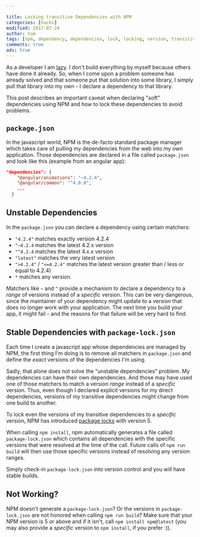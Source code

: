 ```yaml
---

title: Locking transitive Dependencies with NPM 
categories: [hacks]
modified: 2017-07-24
author: tom
tags: [npm, dependency, dependencies, lock, locking, version, transitive, range]
comments: true
ads: true
---
```


As a developer I am [lazy](http://blogoscoped.com/archive/2005-08-24-n14.html). I don't build everything by myself
because others have done it already. So, when I come upon a problem someone has already solved and that someone
put that solution into some library, I simply pull that library into my own - I declare a dependency to that library.

This post describes an important caveat when declaring "soft" dependencies using NPM and how to lock these dependencies
to avoid problems.
 
## `package.json`
In the javascript world, NPM is the de-facto standard package manager which takes care of pulling my
dependencies from the web into my own application. Those dependencies are declared in a file called `package.json`
and look like this (example from an angular app):
 
```json
"dependencies": {
    "@angular/animations": "~4.2.4",
    "@angular/common": "^4.0.0",
    ...
  }
```

## Unstable Dependencies

In the `package.json` you can declare a dependency using certain matchers:

* `"4.2.4"` matches exactly version 4.2.4
* `"~4.2.4` matches the latest 4.2.x version
* `"^4.2.4` matches the latest 4.x.x version
* `"latest"` matches the very latest version
* `">4.2.4"` / `"<=4.2.4"` matches the latest version greater than / less or equal to 4.2.4)
* `*` matches any version.

Matchers like `~` and `^` provide a mechanism to declare a dependency to a *range* of versions instead of a 
*specific* version. This can be very dangerous, since the maintainer of your dependency might update to a version that does no longer work
with your application. The next time you build your app, it might fail - and the reasons for that failure will be
very hard to find.

## Stable Dependencies with `package-lock.json`

Each time I create a javascript app whose dependencies are managed by NPM, 
the first thing I'm doing is to remove all matchers in `package.json` and define the *exact* versions 
of the dependencies I'm using.
 
Sadly, that alone does not solve the "unstable dependencies" problem. My dependencies can have their own dependencies.
And those may have used one of those matchers to match a version *range* instead of a *specific* version. Thus, even though
I declared explicit versions for my direct dependencies, versions of my transitive dependencies might change
from one build to another.

To lock even the versions of my transitive dependencies to a *specific* version, NPM has introduced 
[package locks](https://docs.npmjs.com/files/package-locks) with version 5.

When calling `npm install`, npm automatically generates a file called `package-lock.json` which contains all
dependencies with the specific versions that were resolved at the time of the call. Future calls of `npm run build`
will then use those specific versions instead of resolving any version ranges. 

Simply check-in `package-lock.json` into version control and you will have stable builds.

## Not Working?
NPM doesn't generate a `package-lock.json`? Or the versions in `package-lock.json` are not honored when calling
`npm run build`? Make sure that your NPM version is 5 or above and if it isn't, call `npm install npm@latest`
(you may also provide a *specific* version to `npm install`, if you prefer :)).
